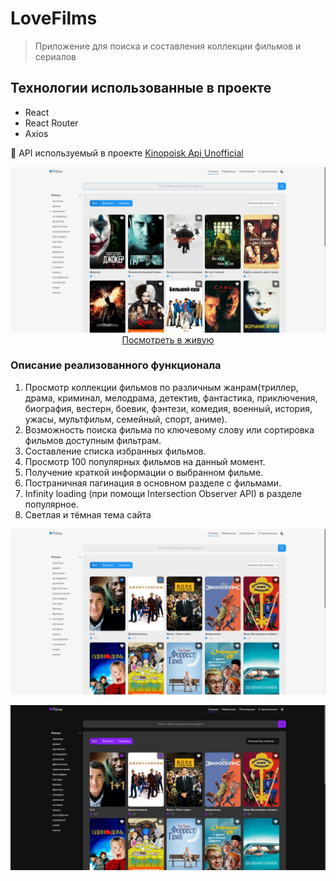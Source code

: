 # LoveFilms

>Приложение для поиска и составления коллекции фильмов и сериалов

## Технологии использованные в проекте
* React
* React Router
* Axios

🔧 API используемый в проекте [Kinopoisk Api Unofficial](https://kinopoiskapiunofficial.tech/)

<div align="center">
	<a href="#" target="_blank">
		<img src="docs/home-screenshot.png" alt="главная страница приложения" />
		Посмотреть в живую
	</a>
</div>

### Описание реализованного функционала

1. Просмотр коллекции фильмов по различным жанрам(триллер, драма, криминал, мелодрама, детектив, фантастика, приключения, биография, вестерн, боевик, фэнтези, комедия, военный, история, ужасы, мультфильм, семейный, спорт, аниме).
2. Возможность поиска фильма по ключевому слову или сортировка фильмов доступным фильтрам.
3. Составление списка избранных фильмов. 
4. Просмотр 100 популярных фильмов на данный момент.
5. Получение краткой информации о выбранном фильме.
6. Постраничная пагинация в основном разделе с фильмами. 
7. Infinity loading (при помощи Intersection Observer API) в разделе популярное.
8. Светлая и тёмная тема сайта

![Светлая тема](docs/light.png)

![Тёмная тема](docs/dark.png)
